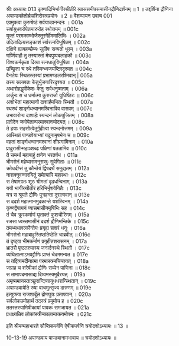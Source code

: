 श्रीः
अध्यायः 013
कृष्णादिभिर्भागीरथीतीरे व्याससमीपसमासीनद्रौणिदर्शनम् ॥ 1 ॥ तद्दर्शिना द्रौणिना अपाण्डवहेतोर्ब्रह्मशिरोस्त्रप्रयोगः ॥ 2 ॥
वैशम्पायन उवाच 	001  
एवमुक्त्वा कुरुश्रेष्ठं सर्वयादवनन्दनः ।	001a  
सर्वायुधवरोपेतमारुरोह रथोत्तमम् ॥	001c  
युक्तं परमकाम्भोजैस्तुरगैर्हेममालिभिः ।	002a  
उदितादित्यसङ्काशं सर्वरत्नविभूषितम् ॥	002c  
दक्षिणे ह्यावहच्छैब्यः सुग्रीवः सव्यतो धुरम् ।	003a  
णर्ष्णिवाहौ तु तस्यास्तां मेघपुष्पबलाहकौ ॥	003c  
विश्वकर्मकृता दिव्या रत्नधातुविभूषिता ।	004a  
उच्छ्रिता च रथे तस्मिन्ध्वजयष्टिरदृश्यत ॥	004c  
वैनतेयः स्थितस्तस्यां प्रभामण्डलरश्मिवान् |	005a  
तस्य सत्यवतः केतुर्भुजगारिरदृश्यत ॥	005c  
अथारोहद्धृषीकेशः केतुः सर्वधनुष्मताम् ।	006a  
अर्जुनः स च धर्मात्मा कुरुराजो युधिष्ठिरः ॥	006c  
अशोभेतां महात्मानौ दाशार्हमभितः स्थितौ ।	007a  
रथस्थं शार्ङ्गधन्वानमश्विनाविव वासवम् ॥	007c  
उभावारोप्य दाशार्हः स्यन्दनं लोकपूजितम् ।	008a  
प्रतोदेन जवोपेतान्परमाश्वानचोदयत् ॥	008c  
ते हयाः सहसोत्पेतुर्गृहीत्वा स्यन्दनोत्तमम् ।	009a  
आस्थितं पाण्डवेयाभ्यां यदूनामृषभेण च ॥	009c  
वहतां शार्ङ्गधन्वानमश्वानां शीघ्रगामिनाम् ।	010a  
प्रादुरासीन्महाञ्शब्दः पक्षिणां पततामिव ॥	010c  
ते समर्था महाबाहुं क्षणेन भरतर्षभ ।	011a  
भीमसेनं महेष्वासमनुसस्रुः सुवेगिताः ॥	011c  
क्रोधदीप्तं तु कौन्तेयं द्विषदर्थे समुद्यतम् ।	012a  
नाशक्नुवन्वारयितुं समेत्यापि महारथाः ॥	012c  
स तेषामग्रतः शूरः श्रीमतां दृढधन्विनाम् ।	013a  
ययौ भागीरथीतीरं हरिभिर्भृशवेगितैः ।	013c  
यत्र स श्रूयते द्रौणिः पुत्रहन्ता दुरात्मवान् ॥	013e  
स ददर्श महात्मानमुदकान्ते यशस्विनम् ।	014a  
कृष्णद्वैपायनं व्यासमासीनमृषिभिः सह ॥	014c  
तं चैव क्रूरकर्माणं घृताक्तं कुशचीरिणम् ।	015a  
रजसा ध्वस्तमासीनं ददर्श द्रौणिमन्तिके ॥	015c  
तमभ्यधावत्कौन्तेयः प्रगृह्य सशरं धनुः ।	016a  
भीमसेनो महाबाहुस्तिष्ठतिष्ठेति चाब्रवीत् ॥	016c  
तं दृष्ट्वा भीमकर्माणं प्रगृहीतशरासनम् ।	017a  
भ्रातरौ पृष्ठतश्चास्य जनार्दनरथे स्थितौ ।	017c  
व्यथितात्माऽभवद्द्रौणिः प्राप्तं चेदममन्यत ॥	017e  
स तद्दिव्यमदीनात्मा परमास्त्रमचिन्तयत् ।	018a  
जग्राह च शरैषीकां द्रौणिः सव्येन पाणिना ॥	018c  
स तामापदमासाद्य दिव्यमस्त्रमुदैरयत् ।	019a  
अमृष्यमाणस्ताञ्छूरान्दिव्यायुधधरान्स्थितान् ।	019c  
अपाण्डवायेति रुषा वाचमुत्सृज्य दारुणम् ॥	019e  
इत्युक्त्वा राजशार्दूल द्रोणपुत्रः प्रतापवान् ।	020a  
सर्वलोकप्रमोहार्थं तदस्त्रं प्रमुमोच ह ॥	020c  
ततस्तस्यामिषीकायां पावकः समजायत ।	021a  
प्रधक्ष्यन्निव लोकांस्त्रीन्कालान्तकयमोपमः ॥ 	021c  

इति श्रीमन्महाभारते सौप्तिकपर्वणि ऐषीकपर्वणि त्रयोदशोऽध्यायः ॥ 13 ॥

10-13-19 अपाण्डवाय पाण्डवानामभावाय ॥ त्रयोदशोऽध्यायः ॥
